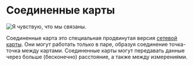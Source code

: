 # Соединенные карты

![Я чувствую, что мы связаны.](oredict:oc:linkedCard)

Соединенные карта это специальная продвинутая версия [сетевой карты](lanCard.md). Они могут работать только в паре, образуя соединение точка-точка между картами. Соединенные карты могут передавать данные через больше (бесконечно) расстояние, а также между измерениями. 